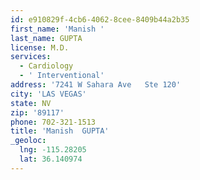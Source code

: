 ```yaml
---
id: e910829f-4cb6-4062-8cee-8409b44a2b35
first_name: 'Manish '
last_name: GUPTA
license: M.D.
services:
  - Cardiology
  - ' Interventional'
address: '7241 W Sahara Ave   Ste 120'
city: 'LAS VEGAS'
state: NV
zip: '89117'
phone: 702-321-1513
title: 'Manish  GUPTA'
_geoloc:
  lng: -115.28205
  lat: 36.140974
---
```

